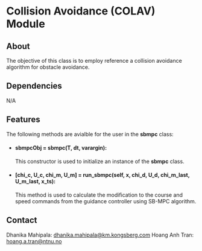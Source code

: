 # Collision Avoidance (COLAV) Module

## About
The objective of this class is to employ reference a collision avoidance algorithm for obstacle avoidance.

## Dependencies
N/A

## Features
The following methods are avialble for the user in the **sbmpc** class:
- #### sbmpcObj = sbmpc(T, dt, varargin):
  This constructor is used to initialize an instance of the **sbmpc** class.
- #### [chi_c, U_c, chi_m, U_m] = run_sbmpc(self, x, chi_d, U_d, chi_m_last, U_m_last, x_ts):
  This method is used to calculate the modification to the course and speed commands from the guidance controller using SB-MPC algorithm.

## Contact
Dhanika Mahipala: dhanika.mahipala@km.kongsberg.com
Hoang Anh Tran: hoang.a.tran@ntnu.no

